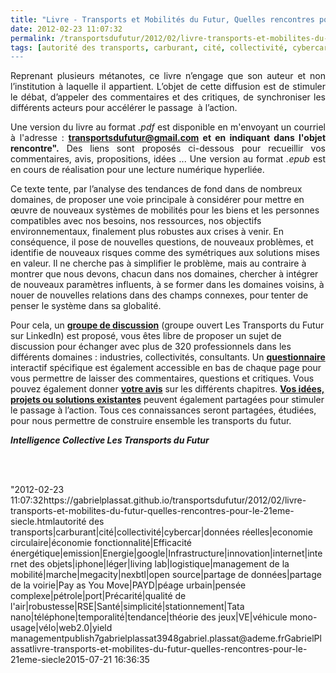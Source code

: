 ```yaml
---
title: "Livre - Transports et Mobilités du Futur, Quelles rencontres pour le 21ème siècle ?"
date: 2012-02-23 11:07:32
permalink: /transportsdufutur/2012/02/livre-transports-et-mobilites-du-futur-quelles-rencontres-pour-le-21eme-siecle.html
tags: [autorité des transports, carburant, cité, collectivité, cybercar, données réelles, economie circulaire, économie fonctionnalité, Efficacité énergétique, emission, Energie, google, Infrastructure, innovation, internet, internet des objets, iphone, léger, living lab, logistique, management de la mobilité, marche, megacity, nexbtl, open source, partage de données, partage de la voirie, Pay as You Move, PAYD, péage urbain, pensée complexe, pétrole, port, Précarité, qualité de l'air, robustesse, RSE, Santé, simplicité, stationnement, Tata nano, téléphone, temporalité, tendance, théorie des jeux, VE, véhicule mono-usage, vélo, web2.0, yield management]
---
```


<p style="text-align: justify">Reprenant plusieurs métanotes, ce livre n’engage que son auteur et non l’institution à laquelle il appartient. L’objet de cette diffusion est de stimuler le débat, d’appeler des commentaires et des critiques, de synchroniser les différents acteurs pour accélérer le passage  à l’action.</p> <p style="text-align: justify">Une version du livre au format <em>.pdf</em> est disponible en m'envoyant un courriel à l'adresse : <strong><a href="mailto:transportsdufutur@gmail.com" target="_blank">transportsdufutur@gmail.com</a> et en indiquant dans l'objet rencontre".</strong> Des liens sont proposés ci-dessous pour recueillir vos commentaires, avis, propositions, idées ... Une version au format <em>.epub</em> est en cours de réalisation pour une lecture numérique hyperliée. </p>  <!--more-->  Ce texte tente, par l’analyse des tendances de fond dans de nombreux domaines, de proposer une voie principale à considérer pour mettre en œuvre de nouveaux systèmes de mobilités pour les biens et les personnes compatibles avec nos besoins, nos ressources, nos objectifs environnementaux, finalement plus robustes aux crises à venir. En conséquence, il pose de nouvelles questions, de nouveaux problèmes, et identifie de nouveaux risques comme des symétriques aux solutions mises en valeur. Il ne cherche pas à simplifier le problème, mais au contraire à montrer que nous devons, chacun dans nos domaines, chercher à intégrer de nouveaux paramètres influents, à se former dans les domaines voisins, à nouer de nouvelles relations dans des champs connexes, pour tenter de penser le système dans sa globalité. <p style=""text-align: justify"">Pour cela, un <strong><a href=""http://www.linkedin.com/groups/Transports-Futur-2695799?trk=myg_ugrp_ovr"">groupe de discussion</a></strong> (groupe ouvert Les Transports du Futur sur LinkedIn) est proposé, vous êtes libre de proposer un sujet de discussion pour échanger avec plus de 320 professionnels dans les différents domaines : industries, collectivités, consultants. Un <strong><a href=""http://981936.polldaddy.com/s/quelles-rencontres-pour-le-21ème-siècle"" target=""_blank"">questionnaire</a></strong> interactif spécifique est également accessible en bas de chaque page pour vous permettre de laisser des commentaires, questions et critiques. Vous pouvez également donner <strong><a href=""http://981936.polldaddy.com/s/votre-avis-quelle-rencontre-pour-le-21ème-siècle"" target=""_blank"">votre avis</a></strong> sur les différents chapitres. <strong><a href=""http://981936.polldaddy.com/s/une-idée-proposition-quelles-rencontres-pour-le-21ème-siècle"" target=""_blank"">Vos idées, projets ou solutions existantes</a></strong> peuvent également partagées pour stimuler le passage à l’action. Tous ces connaissances seront partagées, étudiées, pour nous permettre de construire ensemble les transports du futur.</p> <p style=""text-align: center""><a href="https://gabrielplassat.github.io/transportsdufutur/wp-content/uploads/sites/6/old/6a0120a66d2ad4970b016762d5b222970b-800wi.jpg"" rel=""lightbox""><img alt=""Network"" border=""0"" class=""asset  asset-image at-xid-6a0120a66d2ad4970b016762d5b222970b"" src=""/wp-content/uploads/sites/6/old/6a0120a66d2ad4970b016762d5b222970b-800wi.jpg"" style=""margin-left: automargin-right: auto"" title=""Network"" /></a><strong><em>Intelligence Collective Les Transports du Futur</em></strong></p> <p><br /><br /></p>"2012-02-23 11:07:32https://gabrielplassat.github.io/transportsdufutur/2012/02/livre-transports-et-mobilites-du-futur-quelles-rencontres-pour-le-21eme-siecle.htmlautorité des transports|carburant|cité|collectivité|cybercar|données réelles|economie circulaire|économie fonctionnalité|Efficacité énergétique|emission|Energie|google|Infrastructure|innovation|internet|internet des objets|iphone|léger|living lab|logistique|management de la mobilité|marche|megacity|nexbtl|open source|partage de données|partage de la voirie|Pay as You Move|PAYD|péage urbain|pensée complexe|pétrole|port|Précarité|qualité de l'air|robustesse|RSE|Santé|simplicité|stationnement|Tata nano|téléphone|temporalité|tendance|théorie des jeux|VE|véhicule mono-usage|vélo|web2.0|yield managementpublish7gabrielplassat3948gabriel.plassat@ademe.frGabrielPlassatlivre-transports-et-mobilites-du-futur-quelles-rencontres-pour-le-21eme-siecle2015-07-21 16:36:35
